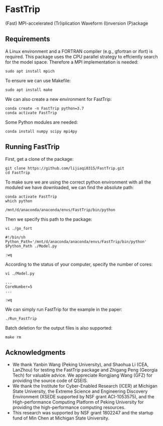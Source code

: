 # FastTrip
(Fast) MPI-accelerated (Tr)iplication Waveform (I)nversion (P)ackage

## Requirements
A Linux environment and a FORTRAN compiler (e.g., gfortran or ifort) is required.
This package uses the CPU parallel strategy to effciently search for the model space. Therefore a MPI implementation is needed:
```
sudo apt install mpich
```

To ensure we can use Makefile:
```
sudo apt install make
```

We can also create a new environment for FastTrip:
```
conda create -n FastTrip python=3.7
conda activate FastTrip
```

Some Python modules are needed:
```
conda install numpy scipy mpi4py
```

## Running FastTrip
First, get a clone of the package:
```
git clone https://github.com/lijiaqi0315/FastTrip.git
cd FastTrip
```
To make sure we are using the correct python environment with all the moduled we have downloaded, we can find the absolute path:
```
conda activate FastTrip
which python

/mnt/d/anaconda/anaconda/envs/FastTrip/bin/python
```
Then we specify this path to the package:
```
vi ./go_fort

#!/bin/sh
Python_Path='/mnt/d/anaconda/anaconda/envs/FastTrip/bin/python'
$Python_Path ./Model.py

:wq
```

According to the status of your computer, specify the number of cores:
```
vi ./Model.py

...
CoreNumber=5
...

:wq
```

We can simply run FastTrip for the example in the paper:
```
./Run_FastTrip
```

Batch deletion for the output files is also supported:
```
make rm
```

## Acknowledgments

* We thank Yanbin Wang (Peking University), and Shaohua Li (CEA, LanZhou) for testing the FastTrip package and Zhigang Peng (Georgia Tech) for valuable advice. We appreciate Rongjiang Wang (GFZ) for providing the source code of QSEIS.
* We thank the Institute for Cyber-Enabled Research (ICER) at Michigan State University, the Extreme Science and Engineering Discovery Environment (XSEDE supported by NSF grant ACI-1053575), and the High-performance Computing Platform of Peking University for providing the high-performance computing resources.
* This research was supported by NSF grant 1802247 and the startup fund of Min Chen at Michigan State University.
